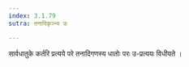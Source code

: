 ```yaml
---
index: 3.1.79
sutra: तनादिकृञ्भ्य उः

---
```

सार्वधातुके कर्तरि प्रत्यये परे तनादिगणस्य धातोः परः उ-प्रत्ययः विधीयते ।